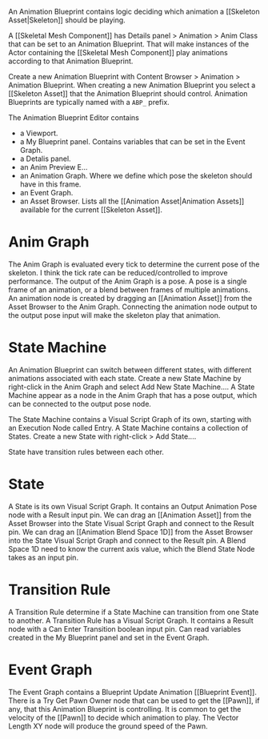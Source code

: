An Animation Blueprint contains logic deciding which animation a [[Skeleton Asset|Skeleton]] should be playing.

A [[Skeletal Mesh Component]] has Details panel > Animation > Anim Class that can be set to an Animation Blueprint.
That will make instances of the Actor containing the [[Skeletal Mesh Component]] play animations according to that Animation Blueprint.

Create a new Animation Blueprint with Content Browser > Animation > Animation Blueprint.
When creating a new Animation Blueprint you select a [[Skeleton Asset]] that the Animation Blueprint should control.
Animation Blueprints are typically named with a `ABP_` prefix.

The Animation Blueprint Editor contains
- a Viewport.
- a My Blueprint panel.
  Contains variables that can be set in the Event Graph.
- a Detalis panel.
- an Anim Preview E...
- an Animation Graph.
  Where we define which pose the skeleton should have in this frame.
- an Event Graph.
- an Asset Browser.
  Lists all the [[Animation Asset|Animation Assets]] available for the current [[Skeleton Asset]].

# Anim Graph
The Anim Graph is evaluated every tick to determine the current pose of the skeleton.
I think the tick rate can be reduced/controlled to improve performance.
The output of the Anim Graph is a pose.
A pose is a single frame of an animation, or a blend between frames of multiple animations.
An animation node is created by dragging an [[Animation Asset]] from the Asset Browser to the Anim Graph.
Connecting the animation node output to the output pose input will make the skeleton play that animation.


# State Machine
An Animation Blueprint can switch between different states, with different animations associated with each state.
Create a new State Machine by right-click in the Anim Graph and select Add New State Machine....
A State Machine appear as a node in the Anim Graph that has a pose output, which can be connected to the output pose node.

The State Machine contains a Visual Script Graph of its own, starting with an Execution Node called Entry.
A State Machine contains a collection of States.
Create a new State with right-click > Add State....

State have transition rules between each other.

# State
A State is its own Visual Script Graph.
It contains an Output Animation Pose node with a Result input pin.
We can drag an  [[Animation Asset]] from the Asset Browser into the State Visual Script Graph and connect to the Result pin.
We can drag an [[Animation Blend Space 1D]] from the Asset Browser into the State Visual Script Graph and connect to the Result pin.
A Blend Space 1D need to know the current axis value, which the Blend State Node takes as an input pin.

# Transition Rule
A Transition Rule determine if a State Machine can transition from one State to another.
A Transition Rule has a Visual Script Graph.
It contains a Result node with a Can Enter Transition boolean input pin.
Can read variables created in the My Blueprint panel and set in the Event Graph.

# Event Graph
The Event Graph contains a Blueprint Update Animation [[Blueprint Event]].
There is a Try Get Pawn Owner node that can be used to get the [[Pawn]], if any, that this Animation Blueprint is controlling.
It is common to get the velocity of the [[Pawn]] to decide which animation to play.
The Vector Length XY node will produce the ground speed of the Pawn.
